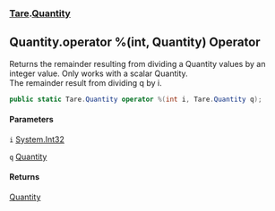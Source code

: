 ### [Tare](Tare.md 'Tare').[Quantity](Tare.Quantity.md 'Tare.Quantity')

## Quantity.operator %(int, Quantity) Operator

Returns the remainder resulting from dividing a Quantity values by an integer value. Only works with a scalar Quantity.  
<returns>The remainder result from dividing q by i.</returns>

```csharp
public static Tare.Quantity operator %(int i, Tare.Quantity q);
```
#### Parameters

<a name='Tare.Quantity.op_Modulus(int,Tare.Quantity).i'></a>

`i` [System.Int32](https://docs.microsoft.com/en-us/dotnet/api/System.Int32 'System.Int32')

<a name='Tare.Quantity.op_Modulus(int,Tare.Quantity).q'></a>

`q` [Quantity](Tare.Quantity.md 'Tare.Quantity')

#### Returns
[Quantity](Tare.Quantity.md 'Tare.Quantity')